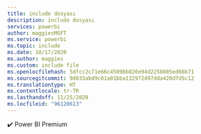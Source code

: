 ```yaml
---
title: include dosyası
description: include dosyası
services: powerbi
author: maggiesMSFT
ms.service: powerbi
ms.topic: include
ms.date: 10/17/2020
ms.author: maggies
ms.custom: include file
ms.openlocfilehash: 5dfcc2c71e66c4509bb826e94d2258605ed66b71
ms.sourcegitcommit: 9d033abd9c01a01bba132972497dda428d7d5c12
ms.translationtype: HT
ms.contentlocale: tr-TR
ms.lasthandoff: 11/25/2020
ms.locfileid: "96120613"
---
```

✔️&nbsp;Power BI Premium